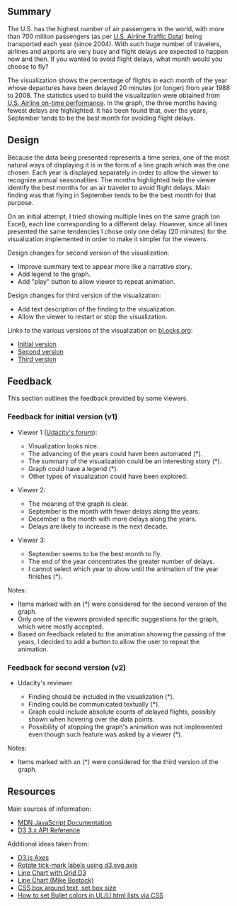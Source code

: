 
## Summary

The U.S. has the highest number of air passengers in the world, with more 
than 700 million passengers 
(as per [U.S. Airline Traffic Data](https://www.rita.dot.gov/bts/press_releases/bts013_17)) 
being transported each  year (since 2004). 
With such huge number of travelers, airlines and airports are very busy and 
flight delays are expected to happen now and then. If you wanted to avoid 
flight delays, what month would you choose to fly?  

The visualization shows the percentage of flights in each month of the year
whose departures have been delayed 20 minutes (or longer) from year 1988 to 
2008. The statistics used to build the visualization were obtained from 
[U.S. Airline on-time performance](http://stat-computing.org/dataexpo/2009/).
In the graph, the three months having fewest delays are highlighted.
It has been found that, over the years, September tends to be the best month
for avoiding flight delays.


## Design

Because the data being presented represents a time series, one of the most 
natural ways of displaying it is in the form of a line graph which was the
one chosen. Each year is displayed separately in order to allow the viewer
to recognize annual seasonalities. The months highlighted help the viewer
identify the best months for an air traveler to avoid flight delays. Main
finding was that flying in September tends to be the best month for that
purpose.

On an initial attempt, I tried showing multiple lines on the same graph (on 
Excel), each line corresponding to a different delay. However, since all lines
presented the same tendencies I chose only one delay (20 minutes) for the 
visualization implemented in order to make it simpler for the viewers.

Design changes for second version of the visualization:

- Improve summary text to appear more like a narrative story.
- Add legend to the graph.
- Add "play" button to allow viewer to repeat animation.

Design changes for third version of the visualization:

- Add text description of the finding to the visualization.
- Allow the viewer to restart or stop the visualization.

Links to the various versions of the visualization on 
[bl.ocks.org](http://bl.ocks.org/):

- [Initial version](http://bl.ocks.org/rborin/93eb16653e0ecd0e4ad0762cc6ac7a97)
- [Second version](http://bl.ocks.org/rborin/e4eb14fd70b12a0726e40bc7b68bd42c)
- [Third version](http://bl.ocks.org/rborin/071934f700978c535bb58a2fdb7047e1)


## Feedback

This section outlines the feedback provided by some viewers.

### Feedback for initial version (v1)

- Viewer 1 ([Udacity's forum](https://discussions.udacity.com/t/feedback-needed-us-flights-delays/296249/2?u=rogerio.borin)):

	- Visualization looks nice.
	- The advancing of the years could have been automated (*).
	- The summary of the visualization could be an interesting story (*).
	- Graph could have a legend (*).
	- Other types of visualization could have been explored.

- Viewer 2:

	- The meaning of the graph is clear.
	- September is the month with fewer delays along the years.
	- December is the month with more delays along the years.
	- Delays are likely to increase in the next decade.

- Viewer 3:

	- September seems to be the best month to fly.
	- The end of the year concentrates the greater number of delays.
	- I cannot select which year to show until the animation of the
	  year finishes (*).

Notes:

- Items marked with an (*) were considered for the second version of the 
  graph.
- Only one of the viewers provided specific suggestions for the graph,
  which were mostly accepted.
- Based on feedback related to the animation showing the passing of the
  years, I decided to add a button to allow the user to repeat the 
  animation.
  
### Feedback for second version (v2)

- Udacity's reviewer

	- Finding should be included in the visualization (*).
	- Finding could be communicated textually (*).
	- Graph could include absolute counts of delayed flights, possibly
	  shown when hovering over the data points.
	- Possibility of stopping the graph's animation was not implemented
	  even though such feature was asked by a viewer (*). 

Notes:

- Items marked with an (*) were considered for the third version of the 
  graph.


## Resources

Main sources of information:

* [MDN JavaScript Documentation](https://developer.mozilla.org/en-US/docs/Web/JavaScript)
* [D3 3.x API Reference](https://github.com/d3/d3-3.x-api-reference/blob/master/API-Reference.md)

Additional ideas taken from:

* [D3.js Axes](https://www.dashingd3js.com/d3js-axes)
* [Rotate tick-mark labels using d3.svg.axis](https://groups.google.com/forum/?fromgroups#!topic/d3-js/heOBPQF3sAY)
* [Line Chart with Grid D3](http://bl.ocks.org/hunzy/11110940)
* [Line Chart (Mike Bostock)](https://bl.ocks.org/mbostock/3883245)
* [CSS box around text, set box size](https://stackoverflow.com/questions/32040635/css-box-around-text-set-box-size)
* [How to set Bullet colors in UL/LI html lists via CSS](https://stackoverflow.com/questions/5306640/how-to-set-bullet-colors-in-ul-li-html-lists-via-css-without-using-any-images-or)
